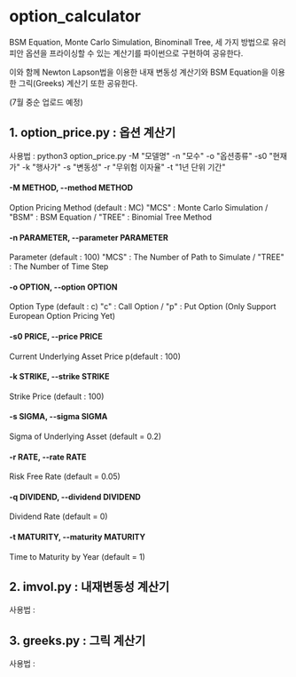 # option_calculator

BSM Equation, Monte Carlo Simulation, Binominall Tree, 세 가지 방법으로 유러피안 옵션을 프라이싱할 수 있는 계산기를 파이썬으로 구현하여 공유한다. 

이와 함께 Newton Lapson법을 이용한 내재 변동성 계산기와 BSM Equation을 이용한 그릭(Greeks) 계산기 또한 공유한다.

(7월 중순 업로드 예정)

## 1. option_price.py : 옵션 계산기

사용법 : python3 option_price.py -M "모델명" -n "모수" -o "옵션종류" -s0 "현재가" -k "행사가" -s "변동성" -r "무위험 이자율" -t "1년 단위 기간"

#### -M METHOD, --method METHOD

Option Pricing Method (default : MC) "MCS" : Monte Carlo Simulation / "BSM" : BSM Equation / "TREE" : Binomial Tree Method

#### -n PARAMETER, --parameter PARAMETER

Parameter (default : 100) "MCS" : The Number of Path to Simulate / "TREE" : The Number of Time Step

#### -o OPTION, --option OPTION

Option Type (default : c) "c" : Call Option / "p" : Put Option (Only Support European Option Pricing Yet)

#### -s0 PRICE, --price PRICE

Current Underlying Asset Price p(default : 100)

#### -k STRIKE, --strike STRIKE

Strike Price (default : 100)

#### -s SIGMA, --sigma SIGMA

Sigma of Underlying Asset (default = 0.2)

#### -r RATE, --rate RATE  

Risk Free Rate (default = 0.05)

#### -q DIVIDEND, --dividend DIVIDEND

Dividend Rate (default = 0)

#### -t MATURITY, --maturity MATURITY

Time to Maturity by Year (default = 1)


## 2. imvol.py : 내재변동성 계산기

사용법 : 


## 3. greeks.py : 그릭 계산기

사용법 : 
